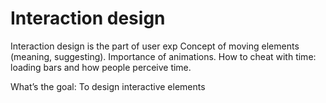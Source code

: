 # Interaction design

Interaction design is the part of user exp Concept of moving elements (meaning, suggesting).
Importance of animations.
How to cheat with time: loading bars and how people perceive time.

What’s the goal: To design interactive elements